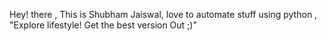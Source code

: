 Hey! there , This is Shubham Jaiswal, love to automate stuff using python , 
"Explore lifestyle! Get the best version Out ;)"
